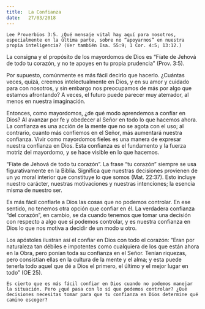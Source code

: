 ```yaml
---
title:  La Confianza
date:   27/03/2018
---
```


`Lee Proverbios 3:5. ¿Qué mensaje vital hay aquí para nosotros, especialmente en la última parte, sobre no “apoyarnos” en nuestra propia inteligencia? (Ver también Isa. 55:9; 1 Cor. 4:5; 13:12.)`

La consigna y el propósito de los mayordomos de Dios es “Fíate de Jehová de todo tu corazón, y no te apoyes en tu propia prudencia” (Prov. 3:5).

Por supuesto, comúnmente es más fácil decirlo que hacerlo. ¿Cuántas veces, quizá, creemos intelectualmente en Dios, y en su amor y cuidado para con nosotros, y sin embargo nos preocupamos de más por algo que estamos afrontando? A veces, el futuro puede parecer muy aterrador, al menos en nuestra imaginación. 

Entonces, como mayordomos, ¿de qué modo aprendemos a confiar en Dios? Al avanzar por fe y obedecer al Señor en todo lo que hacemos ahora. La confianza es una acción de la mente que no se agota con el uso; al contrario, cuanto más confiemos en el Señor, más aumentará nuestra confianza. Vivir como mayordomos fieles es una manera de expresar nuestra confianza en Dios. Esta confianza es el fundamento y la fuerza motriz del mayordomo, y se hace visible en lo que hacemos. 

“Fíate de Jehová de todo tu corazón”. La frase “tu corazón” siempre se usa figurativamente en la Biblia. Significa que nuestras decisiones provienen de un yo moral interior que constituye lo que somos (Mat. 22:37). Esto incluye nuestro carácter, nuestras motivaciones y nuestras intenciones; la esencia misma de nuestro ser. 

Es más fácil confiarle a Dios las cosas que no podemos controlar. En ese sentido, no tenemos otra opción que confiar en él. La verdadera confianza “del corazón”, en cambio, se da cuando tenemos que tomar una decisión con respecto a algo que sí podemos controlar, y es nuestra confianza en Dios lo que nos motiva a decidir de un modo u otro. 

Los apóstoles ilustran así el confiar en Dios con todo el corazón: “Eran por naturaleza tan débiles e impotentes como cualquiera de los que están ahora en la Obra, pero ponían toda su confianza en el Señor. Tenían riquezas, pero consistían ellas en la cultura de la mente y el alma; y esta puede tenerla todo aquel que dé a Dios el primero, el último y el mejor lugar en todo” (OE 25). 

`Es cierto que es más fácil confiar en Dios cuando no podemos manejar la situación. Pero ¿qué pasa con lo sí que podemos controlar? ¿Qué decisiones necesitas tomar para que tu confianza en Dios determine qué camino escoger?`